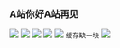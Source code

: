 ### A站你好A站再见
![](http://www.iresearch.tv/wp-content/uploads/2017/07/acfun-e1479914122573.png)
![](https://gss0.bdstatic.com/-4o3dSag_xI4khGkpoWK1HF6hhy/baike/w%3D268/sign=213cae73193853438ccf8027ab13b01f/2e2eb9389b504fc2c174ed1aecdde71190ef6d81.jpg)
![](https://gss1.bdstatic.com/-vo3dSag_xI4khGkpoWK1HF6hhy/baike/w%3D268/sign=45876fd5583d26972ed30f5b6dfab24f/d52a2834349b033bbedeaec51cce36d3d539bd5f.jpg)
![](https://github.com/6S9/c/raw/master/p/c/20160114143946_3660.jpg)
![](/c/20160114143946_3660.jpg)
`缓存缺一块`
![](http://image.codes51.com/Article/image/20160114/20160114143946_3660.jpg)

